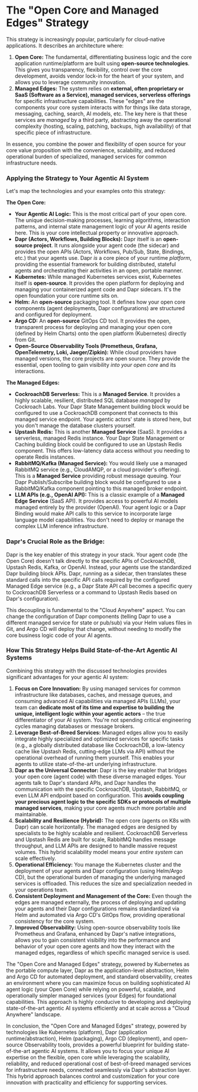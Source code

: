 # The "Open Core and Managed Edges" Strategy

This strategy is increasingly popular, particularly for cloud-native applications. It describes an architecture where:

1.  **Open Core:** The fundamental, differentiating business logic and the core application runtime/platform are built using **open-source technologies**. This gives you transparency, flexibility, control over the core development, avoids vendor lock-in for the heart of your system, and allows you to leverage community innovation.
2.  **Managed Edges:** The system relies on **external, often proprietary or SaaS (Software as a Service), managed services, serverless offerings** for specific infrastructure capabilities. These "edges" are the components your core system interacts with for things like data storage, messaging, caching, search, AI models, etc. The key here is that these services are *managed* by a third party, abstracting away the operational complexity (hosting, scaling, patching, backups, high availability) of that specific piece of infrastructure.

In essence, you combine the power and flexibility of open source for your core value proposition with the convenience, scalability, and reduced operational burden of specialized, managed services for common infrastructure needs.

### Applying the Strategy to Your Agentic AI System

Let's map the technologies and your examples onto this strategy:

**The Open Core:**

* **Your Agentic AI Logic:** This is the most critical part of your open core. The unique decision-making processes, learning algorithms, interaction patterns, and internal state management logic of your AI agents reside here. This is your core intellectual property or innovative approach.
* **Dapr (Actors, Workflows, Building Blocks):** Dapr itself is an **open-source project**. It runs alongside your agent code (the sidecar) and provides the open APIs (Actors, Workflows, Pub/Sub, State, Bindings, etc.) that your agents use. Dapr *is* a core piece of your runtime *platform*, providing the essential framework for building distributed, stateful agents and orchestrating their activities in an open, portable manner.
* **Kubernetes:** While managed Kubernetes services exist, Kubernetes itself is **open-source**. It provides the open platform for deploying and managing your containerized agent code and Dapr sidecars. It's the open foundation your core runtime sits on.
* **Helm:** An **open-source** packaging tool. It defines how your open core components (agent deployments, Dapr configurations) are structured and configured for deployment.
* **Argo CD:** An **open-source** GitOps CD tool. It provides the open, transparent process for deploying and managing your open core (defined by Helm Charts) onto the open platform (Kubernetes) directly from Git.
* **Open-Source Observability Tools (Prometheus, Grafana, OpenTelemetry, Loki, Jaeger/Zipkin):** While cloud providers have managed versions, the core projects are open source. They provide the essential, open tooling to gain visibility *into your open core* and its interactions.

**The Managed Edges:**

* **CockroachDB Serverless:** This is a **Managed Service**. It provides a highly scalable, resilient, distributed SQL database *managed* by Cockroach Labs. Your Dapr State Management building block would be configured to use a CockroachDB component that connects to this managed service endpoint. Your agentic actors' state is stored here, but you don't manage the database clusters yourself.
* **Upstash Redis:** This is another **Managed Service** (SaaS). It provides a serverless, managed Redis instance. Your Dapr State Management or Caching building block could be configured to use an Upstash Redis component. This offers low-latency data access without you needing to operate Redis instances.
* **RabbitMQ/Kafka (Managed Service):** You would likely use a managed RabbitMQ service (e.g., CloudAMQP, or a cloud provider's offering). This is a **Managed Service** providing robust message queuing. Your Dapr Publish/Subscribe building block would be configured to use a RabbitMQ/Kafka component pointing to this managed broker endpoint.
* **LLM APIs (e.g., OpenAI API):** This is a classic example of a **Managed Edge Service** (SaaS API). It provides access to powerful AI models managed entirely by the provider (OpenAI). Your agent logic or a Dapr Binding would make API calls to this service to incorporate large language model capabilities. You don't need to deploy or manage the complex LLM inference infrastructure.

### Dapr's Crucial Role as the Bridge:

Dapr is the key enabler of this strategy in your stack. Your agent code (the Open Core) doesn't talk directly to the specific APIs of CockroachDB, Upstash Redis, Kafka, or OpenAI. Instead, your agents use the standardized Dapr building block APIs. Dapr, running as a sidecar, then translates these standard calls into the specific API calls required by the configured Managed Edge service (e.g., a Dapr State API call becomes a specific query to CockroachDB Serverless or a command to Upstash Redis based on Dapr's configuration).   

This decoupling is fundamental to the "Cloud Anywhere" aspect. You can change the configuration of Dapr components (telling Dapr to use a different managed service for state or pub/sub) via your Helm values files in Git, and Argo CD will deploy that change, without needing to modify the core business logic code of your AI agents.   



### How This Strategy Helps Build State-of-the-Art Agentic AI Systems

Combining this strategy with the discussed technologies provides significant advantages for your agentic AI system:

1.  **Focus on Core Innovation:** By using managed services for common infrastructure like databases, caches, and message queues, and consuming advanced AI capabilities via managed APIs (LLMs), your team can **dedicate most of its time and expertise to building the unique, intelligent logic within your agentic actors** – the true differentiator of your AI system. You're not spending critical engineering cycles managing databases or message brokers.
2.  **Leverage Best-of-Breed Services:** Managed edges allow you to easily integrate highly specialized and optimized services for specific tasks (e.g., a globally distributed database like CockroachDB, a low-latency cache like Upstash Redis, cutting-edge LLMs via API) without the operational overhead of running them yourself. This enables your agents to utilize state-of-the-art underlying infrastructure.
3.  **Dapr as the Universal Connector:** Dapr is the key enabler that bridges your open core (agent code) with these diverse managed edges. Your agents talk to Dapr's standard APIs, and Dapr handles the communication with the specific CockroachDB, Upstash, RabbitMQ, or even LLM API endpoint based on configuration. This **avoids coupling your precious agent logic to the specific SDKs or protocols of multiple managed services**, making your core agents much more portable and maintainable.
4.  **Scalability and Resilience (Hybrid):** The open core (agents on K8s with Dapr) can scale horizontally. The managed edges are designed by specialists to be highly scalable and resilient. CockroachDB Serverless and Upstash Redis are built for scale, RabbitMQ handles message throughput, and LLM APIs are designed to handle massive request volumes. This hybrid scalability model means your *entire system* can scale effectively.
5.  **Operational Efficiency:** You manage the Kubernetes cluster and the deployment of your agents and Dapr configuration (using Helm/Argo CD), but the operational burden of managing the underlying managed services is offloaded. This reduces the size and specialization needed in your operations team.
6.  **Consistent Deployment and Management of the Core:** Even though the edges are managed externally, the process of deploying and updating your agents and their Dapr configurations remains standardized via Helm and automated via Argo CD's GitOps flow, providing operational consistency for the core system.
7.  **Improved Observability:** Using open-source observability tools like Prometheus and Grafana, enhanced by Dapr's native integrations, allows you to gain consistent visibility into the performance and behavior of your open core agents and how they interact with the managed edges, regardless of which specific managed service is used.

The "Open Core and Managed Edges" strategy, powered by Kubernetes as the portable compute layer, Dapr as the application-level abstraction, Helm and Argo CD for automated deployment, and standard observability, creates an environment where you can maximize focus on building sophisticated AI agent logic (your Open Core) while relying on powerful, scalable, and operationally simpler managed services (your Edges) for foundational capabilities. This approach is highly conducive to developing and deploying state-of-the-art agentic AI systems efficiently and at scale across a "Cloud Anywhere" landscape.

In conclusion, the "Open Core and Managed Edges" strategy, powered by technologies like Kubernetes (platform), Dapr (application runtime/abstraction), Helm (packaging), Argo CD (deployment), and open-source Observability tools, provides a powerful blueprint for building state-of-the-art agentic AI systems. It allows you to focus your unique AI expertise on the flexible, open core while leveraging the scalability, reliability, and reduced operational cost of best-of-breed managed services for infrastructure needs, connected seamlessly via Dapr's abstraction layer. This hybrid approach balances control and customization for your core innovation with practicality and efficiency for supporting services.